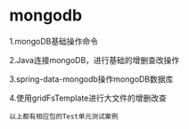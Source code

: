 # mongodb

1.mongoDB基础操作命令

2.Java连接mongoDB，进行基础的增删查改操作

3.spring-data-mongodb操作mongoDB数据库

4.使用gridFsTemplate进行大文件的增删改查

`以上都有相应包的Test单元测试案例`

